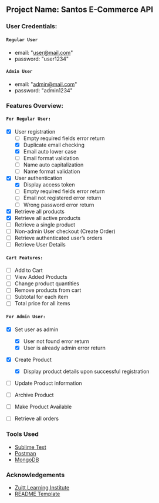

## Project Name: Santos E-Commerce API


### User Credentials:

#### `Regular User`
*   email: "user@mail.com"
*   password: "user1234"

#### `Admin User`
*   email: "admin@mail.com"
*   password: "admin1234"


### Features Overview:

#### `For Regular User:`
*   [x] User registration
	*   [ ] Empty required fields error return
	*   [x] Duplicate email checking
	*   [x] Email auto lower case
	*   [ ] Email format validation
	*   [ ] Name auto capitalization
	*   [ ] Name format validation
*   [x] User authentication
	*   [x] Display access token
	*   [ ] Empty required fields error return
	*   [ ] Email not registered error return
	*   [ ] Wrong password error return
*   [x] Retrieve all products
*   [x] Retrieve all active products
*   [ ] Retrieve a single product
*   [ ] Non-admin User checkout (Create Order)
*   [ ] Retrieve authenticated user’s orders
*   [ ] Retrieve User Details 

#### `Cart Features:`
*   [ ] Add to Cart
*   [ ] View Added Products
*   [ ] Change product quantities
*   [ ] Remove products from cart 
*   [ ] Subtotal for each item
*   [ ] Total price for all items

#### `For Admin User:`
*   [x] Set user as admin
	*   [x] User not found error return
	*   [x] User is already admin error return
*   [x] Create Product
	*   [x] Display product details upon successful registration
*   [ ] Update Product information
*   [ ] Archive Product
*   [ ] Make Product Available
*   [ ] Retrieve all orders


### Tools Used

* [Sublime Text](https://www.sublimetext.com/)
* [Postman](https://www.postman.com/)
* [MongoDB](https://www.mongodb.com/)


### Acknowledgements
* [Zuitt Learning Institute](https://zuitt.co/)
* [README Template](https://gitlab.com/kopino4-templates/readme-template)